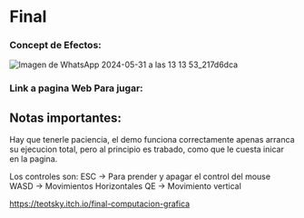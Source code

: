 # Final

 ### Concept de Efectos:

![Imagen de WhatsApp 2024-05-31 a las 13 13 53_217d6dca](https://github.com/Teotsky1/Final/assets/111305370/3cce0789-fe4e-488d-9e65-59357c80e25d)


### Link a pagina Web Para jugar:


## Notas importantes:

 Hay que tenerle paciencia, el demo funciona correctamente apenas arranca su ejecucion total, pero al principio es trabado, como que le cuesta inicar en la pagina.

 Los controles son:
 ESC -> Para prender y apagar el control del mouse
 WASD -> Movimientos Horizontales
 QE -> Movimiento vertical

https://teotsky.itch.io/final-computacion-grafica

